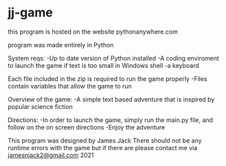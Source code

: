 # jj-game
this program is hosted on the website pythonanywhere.com

program was made entirely in Python

System reqs:
-Up to date version of Python installed
-A coding enviroment to launch the game if text is too small in Windows shell
-a keyboard 

Each file included in the zip is required to run the game properly
-Files contain variables that allow the game to run

Overview of the game:
-A simple text based adventure that is inspired by popular science fiction 

Directions:
-In order to launch the game, simply run the main.py file, and follow on the on screen directions
-Enjoy the adventure

This program was designed by James Jack 
There should not be any runtime errors with the game but if there are please contact me via jamesnjack2@gmail.com
2021
